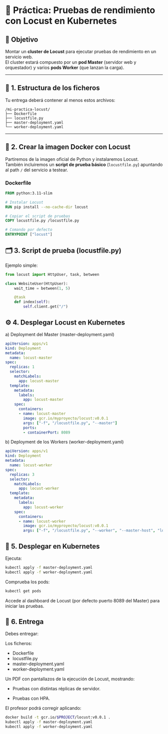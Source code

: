 # 🧪 Práctica: Pruebas de rendimiento con Locust en Kubernetes

## 🎯 Objetivo
Montar un **cluster de Locust** para ejecutar pruebas de rendimiento en un servicio web.  
El cluster estará compuesto por un **pod Master** (servidor web y orquestador) y varios **pods Worker** (que lanzan la carga).

---

## 🧱 1. Estructura de los ficheros

Tu entrega deberá contener al menos estos archivos:

```
/mi-practica-locust/
├── Dockerfile
├── locustfile.py
├── master-deployment.yaml
└── worker-deployment.yaml
```


---

## 🧩 2. Crear la imagen Docker con Locust

Partiremos de la imagen oficial de Python y instalaremos Locust.  
También incluiremos un **script de prueba básico** (`locustfile.py`) apuntando al path `/` del servicio a testear.

### Dockerfile

```dockerfile
FROM python:3.11-slim

# Instalar Locust
RUN pip install --no-cache-dir locust

# Copiar el script de pruebas
COPY locustfile.py /locustfile.py

# Comando por defecto
ENTRYPOINT ["locust"]
```
## 🗂️ 3. Script de prueba (locustfile.py)

Ejemplo simple:
```python
from locust import HttpUser, task, between

class WebsiteUser(HttpUser):
    wait_time = between(1, 5)

    @task
    def index(self):
        self.client.get("/")

```

## ⚙️ 4. Desplegar Locust en Kubernetes

a) Deployment del Master (master-deployment.yaml)

```yaml
apiVersion: apps/v1
kind: Deployment
metadata:
  name: locust-master
spec:
  replicas: 1
  selector:
    matchLabels:
      app: locust-master
  template:
    metadata:
      labels:
        app: locust-master
    spec:
      containers:
      - name: locust-master
        image: gcr.io/myproyecto/locust:v0.0.1
        args: ["-f", "/locustfile.py", "--master"]
        ports:
        - containerPort: 8089
```

b) Deployment de los Workers (worker-deployment.yaml)

```yaml
apiVersion: apps/v1
kind: Deployment
metadata:
  name: locust-worker
spec:
  replicas: 3
  selector:
    matchLabels:
      app: locust-worker
  template:
    metadata:
      labels:
        app: locust-worker
    spec:
      containers:
      - name: locust-worker
        image: gcr.io/myproyecto/locust:v0.0.1
        args: ["-f", "/locustfile.py", "--worker", "--master-host", "locust-master"]

```

## 🚀 5. Desplegar en Kubernetes

Ejecuta:

```bash
kubectl apply -f master-deployment.yaml
kubectl apply -f worker-deployment.yaml
```

Comprueba los pods:

```bash
kubectl get pods
```

Accede al dashboard de Locust (por defecto puerto 8089 del Master) para iniciar las pruebas.

## 📜 6. Entrega

Debes entregar:

Los ficheros:

- Dockerfile
- locustfile.py
- master-deployment.yaml
- worker-deployment.yaml

Un PDF con pantallazos de la ejecución de Locust, mostrando:

- Pruebas con distintas réplicas de servidor.

- Pruebas con HPA.

El profesor podrá corregir aplicando:

```bash
docker build -t gcr.io/$PROJECT/locust:v0.0.1 .
kubectl apply -f master-deployment.yaml
kubectl apply -f worker-deployment.yaml
```